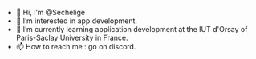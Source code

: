 - 👋 Hi, I’m @Sechelige
- 👀 I’m interested in app development.
- 🌱 I’m currently learning application development at the IUT d'Orsay of Paris-Saclay University in France.
- 📫 How to reach me : go on discord.
